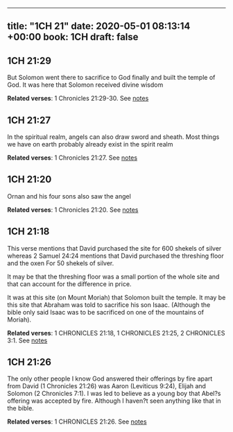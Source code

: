 
---
title: "1CH 21"
date: 2020-05-01 08:13:14 +00:00
book: 1CH
draft: false
---

## 1CH 21:29

But Solomon went there to sacrifice to God finally and built the temple of God. It was here that Solomon received divine wisdom

**Related verses**: 1 Chronicles 21:29-30. See [notes](https://my.bible.com/notes/3419740153710370971)


## 1CH 21:27

In the spiritual realm, angels can also draw sword and sheath. Most things we have on earth probably already exist in the spirit realm

**Related verses**: 1 Chronicles 21:27. See [notes](https://my.bible.com/notes/3419739442591293588)


## 1CH 21:20

Ornan and his four sons also saw the angel

**Related verses**: 1 Chronicles 21:20. See [notes](https://my.bible.com/notes/3419738113533796485)


## 1CH 21:18

This verse mentions that David purchased the site for 600 shekels of silver whereas 2 Samuel 24:24 mentions that David purchased the threshing floor and the oxen For 50 shekels of silver.

It may be that the threshing floor was a small portion of the whole site and that can account for the difference in price. 

It was at this site (on Mount Moriah) that Solomon built the temple. It may be this site that Abraham was told to sacrifice his son Isaac. (Although the bible only said Isaac was to be sacrificed on one of the mountains of Moriah).

**Related verses**: 1 CHRONICLES 21:18, 1 CHRONICLES 21:25, 2 CHRONICLES 3:1. See [notes](https://my.bible.com/notes/2795131597493100779)


## 1CH 21:26

The only other people I know God answered their offerings by fire apart from David (1 Chronicles 21:26) was Aaron (Leviticus 9:24), Elijah and Solomon (2 Chronicles 7:1). I was led to believe as a young boy that Abel?s offering was accepted by fire. Although I haven?t seen anything like that in the bible.

**Related verses**: 1 CHRONICLES 21:26. See [notes](https://my.bible.com/notes/2795122822900080794)


